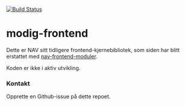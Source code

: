 [![Build Status](https://travis-ci.org/navikt/modig-frontend.svg?branch=modig-frontend_4)](https://travis-ci.org/navikt/modig-frontend)

# modig-frontend

Dette er NAV sitt tidligere frontend-kjernebibliotek, som siden
har blitt erstattet med [nav-frontend-moduler](https://github.com/navikt/nav-frontend-moduler).

Koden er ikke i aktiv utvikling.

### Kontakt

Opprette en Github-issue på dette repoet.
